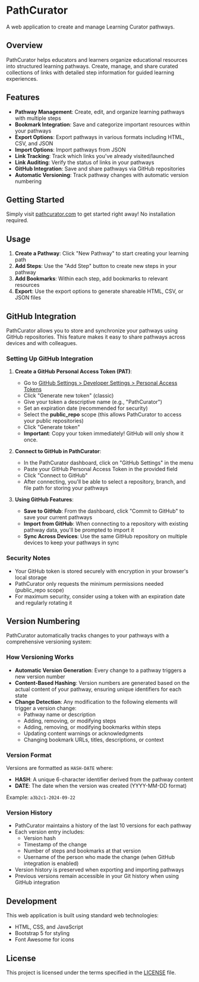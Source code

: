 # PathCurator

A web application to create and manage Learning Curator pathways.

## Overview

PathCurator helps educators and learners organize educational resources into structured learning pathways. Create, manage, and share curated collections of links with detailed step information for guided learning experiences.

## Features

- **Pathway Management**: Create, edit, and organize learning pathways with multiple steps
- **Bookmark Integration**: Save and categorize important resources within your pathways
- **Export Options**: Export pathways in various formats including HTML, CSV, and JSON
- **Import Options**: Import pathways from JSON
- **Link Tracking**: Track which links you've already visited/launched
- **Link Auditing**: Verify the status of links in your pathways
- **GitHub Integration**: Save and share pathways via GitHub repositories
- **Automatic Versioning**: Track pathway changes with automatic version numbering

## Getting Started

Simply visit [pathcurator.com](https://pathcurator.com) to get started right away! No installation required.

## Usage

1. **Create a Pathway**: Click "New Pathway" to start creating your learning path
2. **Add Steps**: Use the "Add Step" button to create new steps in your pathway
3. **Add Bookmarks**: Within each step, add bookmarks to relevant resources
4. **Export**: Use the export options to generate shareable HTML, CSV, or JSON files

## GitHub Integration

PathCurator allows you to store and synchronize your pathways using GitHub repositories. This feature makes it easy to share pathways across devices and with colleagues.

### Setting Up GitHub Integration

1. **Create a GitHub Personal Access Token (PAT)**:
   - Go to [GitHub Settings > Developer Settings > Personal Access Tokens](https://github.com/settings/tokens)
   - Click "Generate new token" (classic)
   - Give your token a descriptive name (e.g., "PathCurator")
   - Set an expiration date (recommended for security)
   - Select the **public_repo** scope (this allows PathCurator to access your public repositories)
   - Click "Generate token"
   - **Important**: Copy your token immediately! GitHub will only show it once.

2. **Connect to GitHub in PathCurator**:
   - In the PathCurator dashboard, click on "GitHub Settings" in the menu
   - Paste your GitHub Personal Access Token in the provided field
   - Click "Connect to GitHub"
   - After connecting, you'll be able to select a repository, branch, and file path for storing your pathways

3. **Using GitHub Features**:
   - **Save to GitHub**: From the dashboard, click "Commit to GitHub" to save your current pathways
   - **Import from GitHub**: When connecting to a repository with existing pathway data, you'll be prompted to import it
   - **Sync Across Devices**: Use the same GitHub repository on multiple devices to keep your pathways in sync

### Security Notes

- Your GitHub token is stored securely with encryption in your browser's local storage
- PathCurator only requests the minimum permissions needed (public_repo scope)
- For maximum security, consider using a token with an expiration date and regularly rotating it

## Version Numbering

PathCurator automatically tracks changes to your pathways with a comprehensive versioning system:

### How Versioning Works

- **Automatic Version Generation**: Every change to a pathway triggers a new version number
- **Content-Based Hashing**: Version numbers are generated based on the actual content of your pathway, ensuring unique identifiers for each state
- **Change Detection**: Any modification to the following elements will trigger a version change:
  - Pathway name or description
  - Adding, removing, or modifying steps
  - Adding, removing, or modifying bookmarks within steps
  - Updating content warnings or acknowledgments
  - Changing bookmark URLs, titles, descriptions, or context

### Version Format

Versions are formatted as `HASH-DATE` where:
- **HASH**: A unique 6-character identifier derived from the pathway content
- **DATE**: The date when the version was created (YYYY-MM-DD format)

Example: `a3b2c1-2024-09-22`

### Version History

- PathCurator maintains a history of the last 10 versions for each pathway
- Each version entry includes:
  - Version hash
  - Timestamp of the change
  - Number of steps and bookmarks at that version
  - Username of the person who made the change (when GitHub integration is enabled)
- Version history is preserved when exporting and importing pathways
- Previous versions remain accessible in your Git history when using GitHub integration

## Development

This web application is built using standard web technologies:
- HTML, CSS, and JavaScript
- Bootstrap 5 for styling
- Font Awesome for icons

## License

This project is licensed under the terms specified in the [LICENSE](LICENSE) file.
